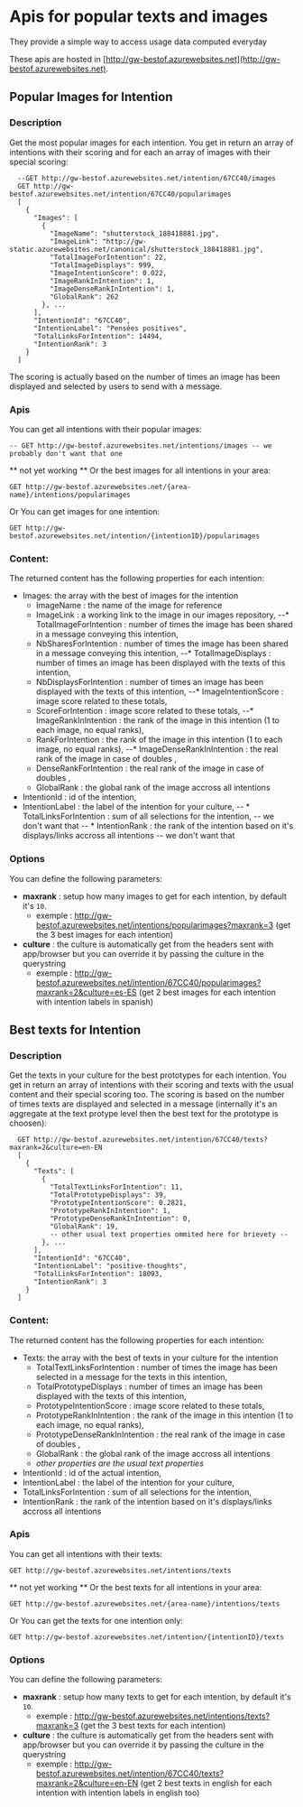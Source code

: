 # Apis for popular texts and images

They provide a simple way to access usage data computed everyday

These apis are hosted in [http://gw-bestof.azurewebsites.net](http://gw-bestof.azurewebsites.net).

## Popular Images for Intention

### Description
Get the most popular images for each intention. You get in return an array of intentions with their scoring and for each an array of images with 
their special scoring:
      
      --GET http://gw-bestof.azurewebsites.net/intention/67CC40/images
      GET http://gw-bestof.azurewebsites.net/intention/67CC40/popularimages
      [
        {
          "Images": [
            {
              "ImageName": "shutterstock_188418881.jpg",
              "ImageLink": "http://gw-static.azurewebsites.net/canonical/shutterstock_188418881.jpg",
              "TotalImageForIntention": 22,
              "TotalImageDisplays": 999,
              "ImageIntentionScore": 0.022,
              "ImageRankInIntention": 1,
              "ImageDenseRankInIntention": 1,
              "GlobalRank": 262
            }, ...
          ],
          "IntentionId": "67CC40",
          "IntentionLabel": "Pensées positives",
          "TotalLinksForIntention": 14494,
          "IntentionRank": 3
        }
      ]

The scoring is actually based on the number of times an image has been displayed and selected by users to send with a message.

### Apis

You can get all intentions with their popular images:

    -- GET http://gw-bestof.azurewebsites.net/intentions/images -- we probably don't want that one
 
** not yet working ** Or the best images for all intentions in your area:

    GET http://gw-bestof.azurewebsites.net/{area-name}/intentions/popularimages
    
Or  You can get images for one intention:

    GET http://gw-bestof.azurewebsites.net/intention/{intentionID}/popularimages

### Content:

The returned content has the following properties for each intention:

* Images: the array with the best of images for the intention
  * ImageName : the name of the image for reference
  * ImageLink : a working link to the image in our images repository,
  --* TotalImageForIntention : number of times the image has been shared in a message conveying this intention,
  * NbSharesForIntention : number of times the image has been shared in a message conveying this intention,
  --* TotalImageDisplays : number of times an image has been displayed with the texts of this intention,
  * NbDisplaysForIntention : number of times an image has been displayed with the texts of this intention,
  --* ImageIntentionScore : image score related to these totals,
  * ScoreForIntention : image score related to these totals,
  --* ImageRankInIntention : the rank of the image in this intention (1 to each image, no equal ranks),
  * RankForIntention : the rank of the image in this intention (1 to each image, no equal ranks),
  --* ImageDenseRankInIntention : the real rank of the image in case of doubles ,
  * DenseRankForIntention : the real rank of the image in case of doubles ,
  * GlobalRank : the global rank of the image accross all intentions
* IntentionId : id of the intention,
* IntentionLabel : the label of the intention for your culture,
-- * TotalLinksForIntention : sum of all selections for the intention, -- we don't want that
-- * IntentionRank : the rank of the intention based on it's displays/links accross all intentions -- we don't want that

### Options

You can define the following parameters:

* **maxrank** : setup how many images to get for each intention, by default it's `10`.
  * exemple : http://gw-bestof.azurewebsites.net/intentions/popularimages?maxrank=3 (get the 3 best images for each intention)
* **culture** : the culture is automatically get from the headers sent with app/browser but you can override it by passing the culture in the querystring
  * exemple : http://gw-bestof.azurewebsites.net/intention/67CC40/popularimages?maxrank=2&culture=es-ES (get 2 best images for each intention with intention labels in spanish)
  
  
## Best texts for Intention

### Description
Get the texts in your culture for the best prototypes for each intention. You get in return an array of intentions with their scoring and
texts with the usual content and their special scoring too. The scoring is based on the number of times texts are displayed and selected in
a message (internally it's an aggregate at the text protype level then the best text for the prototype is choosen):

      GET http://gw-bestof.azurewebsites.net/intention/67CC40/texts?maxrank=2&culture=en-EN
      [
        {
          "Texts": [
            {
              "TotalTextLinksForIntention": 11,
              "TotalPrototypeDisplays": 39,
              "PrototypeIntentionScore": 0.2821,
              "PrototypeRankInIntention": 1,
              "PrototypeDenseRankInIntention": 0,
              "GlobalRank": 19,
              -- other usual text properties ommited here for brievety --
            }, ...
          ],
          "IntentionId": "67CC40",
          "IntentionLabel": "positive-thoughts",
          "TotalLinksForIntention": 18093,
          "IntentionRank": 3
        }
      ]

### Content:

The returned content has the following properties for each intention:

* Texts: the array with the best of texts in your culture for the intention
  * TotalTextLinksForIntention : number of times the image has been selected in a message for the texts in this intention,
  * TotalPrototypeDisplays : number of times an image has been displayed with the texts of this intention,
  * PrototypeIntentionScore : image score related to these totals,
  * PrototypeRankInIntention : the rank of the image in this intention (1 to each image, no equal ranks),
  * PrototypeDenseRankInIntention : the real rank of the image in case of doubles ,
  * GlobalRank : the global rank of the image accross all intentions
  * _other properties are the usual text properties_
* IntentionId : id of the actual intention,
* IntentionLabel : the label of the intention for your culture,
* TotalLinksForIntention : sum of all selections for the intention,
* IntentionRank : the rank of the intention based on it's displays/links accross all intentions


### Apis

You can get all intentions with their texts:

    GET http://gw-bestof.azurewebsites.net/intentions/texts
 
** not yet working ** Or the best texts for all intentions in your area:

    GET http://gw-bestof.azurewebsites.net/{area-name}/intentions/texts
    
Or  You can get the texts for one intention only:

    GET http://gw-bestof.azurewebsites.net/intention/{intentionID}/texts

### Options

You can define the following parameters:

* **maxrank** : setup how many texts to get for each intention, by default it's `10`.
  * exemple : http://gw-bestof.azurewebsites.net/intentions/texts?maxrank=3 (get the 3 best texts for each intention)
* **culture** : the culture is automatically get from the headers sent with app/browser but you can override it by passing the culture in the querystring
  * exemple : http://gw-bestof.azurewebsites.net/intention/67CC40/texts?maxrank=2&culture=en-EN (get 2 best texts in english for each intention with intention labels in english too)
   
  



